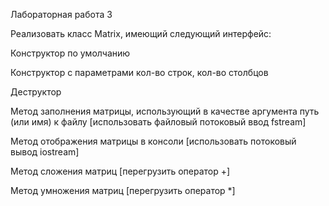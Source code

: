 Лабораторная работа 3

Реализовать класс Matrix, имеющий следующий интерфейс:

Конструктор по умолчанию

Конструктор с параметрами кол-во строк, кол-во столбцов
 
Деструктор
 
Метод заполнения матрицы, использующий в качестве аргумента путь (или имя) к файлу [использовать файловый потоковый ввод fstream]
 
Метод отображения матрицы в консоли [использовать потоковый вывод iostream]
 
Метод сложения матриц [перегрузить оператор +]
 
Метод умножения матриц [перегрузить оператор *]
